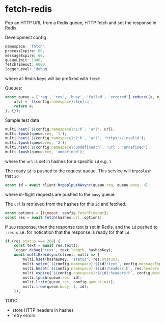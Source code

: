 # fetch-redis

Pop an HTTP URL from a Redis queue, HTTP fetch and set the response in Redis.

Development config
```javascript
namespace: 'fetch',
processExpire: 60,
messageExpire: 60,
queueLimit: 1000,
fetchTimeout: 6000,
loggerLevel: 'debug'
```
where all Redis keys will be prefixed with `fetch`

Queues:
```javascript
const queue = ['req', 'res', 'busy', 'failed', 'errored'].reduce((a, v) => {
    a[v] = `${config.namespace}:${v}:q`;
    return a;
}, {});
```

Sample test data
```javascript
multi.hset(`${config.namespace}:1:h`, 'url', url);
multi.lpush(queue.req, '1');
multi.hset(`${config.namespace}:2:h`, 'url', 'https://invalid');
multi.lpush(queue.req, '2');
multi.hset(`${config.namespace}:undefined:h`, 'url', 'undefined');
multi.lpush(queue.req, 'undefined');
```
where the `url` is set in hashes for a specific `id` e.g. `1`

The ready `id` is pushed to the request queue. This service will `brpoplush` that `id`
```javascript
const id = await client.brpoplpushAsync(queue.req, queue.busy, 4);
```
where in-flight requests are pushed to the `busy` queue.

The `url` is retrieved from the hashes for this `id` and fetched.
```javascript
const options = {timeout: config.fetchTimeout};
const res = await fetch(hashes.url, options);
```

If `200` response, then the response text is set in Redis, and the `id` pushed to `:res:q` i.e. for notication that the response is ready for that `id`
```javascript
if (res.status === 200) {
    const text = await res.text();
    logger.debug('text', text.length, hashesKey);
    await multiExecAsync(client, multi => {
        multi.hset(hashesKey, 'status', res.status);
        multi.setex(`${config.namespace}:${id}:text`, config.messageExpire, text);
        multi.hmset(`${config.namespace}:${id}:headers:h`, res.headers._headers);
        multi.expire(`${config.namespace}:${id}:headers:h`, config.messageExpire);
        multi.lpush(queue.res, id);
        multi.ltrim(queue.res, config.queueLimit);
        multi.lrem(queue.busy, 1, id);
    });
```

TODO
- store HTTP headers in hashes
- retry errors
